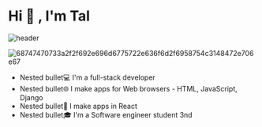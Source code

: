 
   # Hi 👋 , I'm Tal #
 ![header](https://capsule-render.vercel.app/api?type=wave&color=gradient&height=300&section=footer&text=capsule%20render&fontSize=90)

![68747470733a2f2f692e696d6775722e636f6d2f6958754c3148472e706e67](https://user-images.githubusercontent.com/68163421/110488009-ca57e480-80f6-11eb-99e4-7ddf79b3fd87.png)


 * Nested bullet💻 I'm a full-stack developer
 * Nested bullet🌐 I make apps for Web browsers - HTML, JavaScript, Django
 * Nested bullet📱  I make apps in React
 * Nested bullet🎓 I'm a Software engineer student 3nd


 
